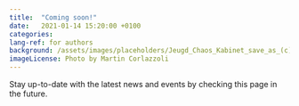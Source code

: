 ```yaml
---
title:  "Coming soon!"
date:   2021-01-14 15:20:00 +0100
categories: 
lang-ref: for authors
background: /assets/images/placeholders/Jeugd_Chaos_Kabinet_save_as_(c)_Martin_Corlazzoli (1).jpg
imageLicense: Photo by Martin Corlazzoli
---
```

Stay up-to-date with the latest news and events by checking this page in the future.
